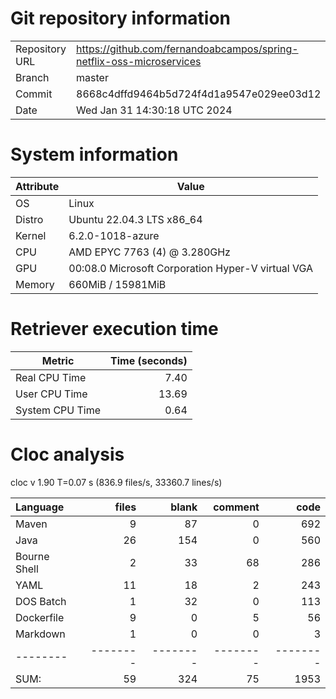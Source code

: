 # Git repository information
|    |    |
|--- | ---|
| Repository URL | https://github.com/fernandoabcampos/spring-netflix-oss-microservices |
| Branch         | master |
| Commit         | 8668c4dffd9464b5d724f4d1a9547e029ee03d12 |
| Date           | Wed Jan 31 14:30:18 UTC 2024 |

# System information
| Attribute | Value |
| --------- | ----- |
| OS | Linux  |
| Distro | Ubuntu 22.04.3 LTS x86_64  |
| Kernel | 6.2.0-1018-azure  |
| CPU | AMD EPYC 7763 (4) @ 3.280GHz  |
| GPU | 00:08.0 Microsoft Corporation Hyper-V virtual VGA  |
| Memory | 660MiB / 15981MiB  |

# Retriever execution time
| Metric | Time (seconds) |
| --- | ---: |
| Real CPU Time | 7.40 |
| User CPU Time | 13.69 |
| System CPU Time | 0.64 |
<!--
Explainations:
- __Real CPU Time__: actual time the command has run (can be less than total time spent in user and system mode for multi-threaded processes)
- __User CPU Time__: time the command has spent running in user mode
- __System CPU Time__: time the command has spent running in system or kernel mode
-->

# Cloc analysis
cloc v 1.90  T=0.07 s (836.9 files/s, 33360.7 lines/s)

Language|files|blank|comment|code
:-------|-------:|-------:|-------:|-------:
Maven|9|87|0|692
Java|26|154|0|560
Bourne Shell|2|33|68|286
YAML|11|18|2|243
DOS Batch|1|32|0|113
Dockerfile|9|0|5|56
Markdown|1|0|0|3
--------|--------|--------|--------|--------
SUM:|59|324|75|1953
